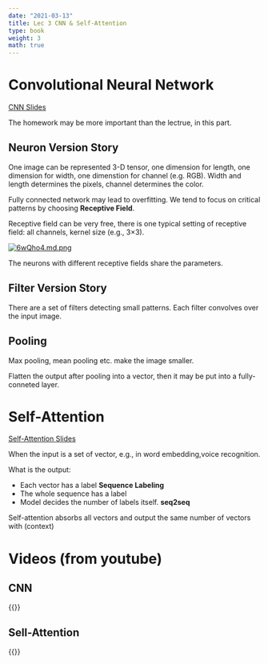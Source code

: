 ```yaml
---
date: "2021-03-13"
title: Lec 3 CNN & Self-Attention
type: book
weight: 3
math: true
---
```




# Convolutional Neural Network

[CNN Slides](https://1drv.ms/b/s!AhPTUXN0QjiSzVgnNZdCaB541wom?e=ExXHDj)

The homework may be more important than the lectrue, in this part.

## Neuron Version Story

One image can be represented 3-D tensor, one dimension for length, one dimension for width, one dimenstion for channel (e.g. RGB). Width and length determines the pixels, channel determines the color.

Fully connected network may lead to overfitting. We tend to focus on critical patterns by choosing **Receptive Field**. 

Receptive field can be very free, there is one typical setting of receptive field: all channels, kernel size (e.g., 3×3).

[![6wQho4.md.png](https://s3.ax1x.com/2021/03/13/6wQho4.md.png)](https://imgtu.com/i/6wQho4)

The neurons with different receptive fields share the parameters.

## Filter Version Story

There are a set of filters detecting small patterns. Each filter convolves over the input image.

## Pooling

Max pooling, mean pooling etc. make the image smaller.

Flatten the output after pooling into a vector, then it may be put into a fully-conneted layer.


# Self-Attention

[Self-Attention Slides](https://1drv.ms/b/s!AhPTUXN0QjiSzVdq7Lk3kyp9RoL9?e=QAMZmw)

When the input is a set of vector, e.g., in word embedding,voice recognition.

What is the output:
- Each vector has a label **Sequence Labeling**
- The whole sequence has a label
- Model decides the number of labels itself. **seq2seq**

Self-attention absorbs all vectors and output the same number of vectors with (context)

# Videos (from youtube)

## CNN

{{<youtube OP5HcXJg2Aw>}}

## Sell-Attention

{{<youtube hYdO9CscNes>}}

